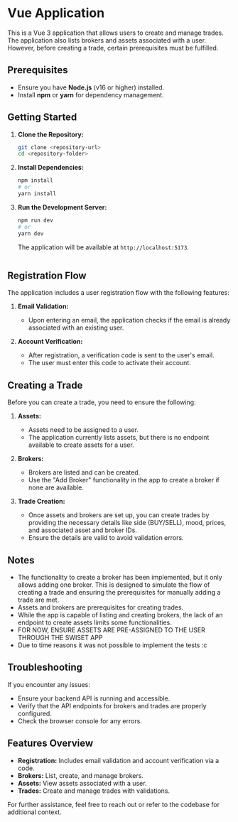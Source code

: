 # Vue Application

This is a Vue 3 application that allows users to create and manage trades. The application also lists brokers and assets associated with a user. However, before creating a trade, certain prerequisites must be fulfilled.

## Prerequisites

- Ensure you have **Node.js** (v16 or higher) installed.
- Install **npm** or **yarn** for dependency management.

## Getting Started

1. **Clone the Repository:**

   ```bash
   git clone <repository-url>
   cd <repository-folder>
   ```

2. **Install Dependencies:**

   ```bash
   npm install
   # or
   yarn install
   ```

3. **Run the Development Server:**

   ```bash
   npm run dev
   # or
   yarn dev
   ```

   The application will be available at `http://localhost:5173`.

   ```

## Registration Flow

The application includes a user registration flow with the following features:

1. **Email Validation:**
   - Upon entering an email, the application checks if the email is already associated with an existing user.

2. **Account Verification:**
   - After registration, a verification code is sent to the user's email.
   - The user must enter this code to activate their account.

## Creating a Trade

Before you can create a trade, you need to ensure the following:

1. **Assets:**

   - Assets need to be assigned to a user.
   - The application currently lists assets, but there is no endpoint available to create assets for a user.

2. **Brokers:**

   - Brokers are listed and can be created.
   - Use the "Add Broker" functionality in the app to create a broker if none are available.

3. **Trade Creation:**

   - Once assets and brokers are set up, you can create trades by providing the necessary details like side (BUY/SELL), mood, prices, and associated asset and broker IDs.
   - Ensure the details are valid to avoid validation errors.

## Notes
- The functionality to create a broker has been implemented, but it only allows adding one broker. This is designed to simulate the flow of creating a trade and ensuring the prerequisites for manually adding a trade are met.
- Assets and brokers are prerequisites for creating trades.
- While the app is capable of listing and creating brokers, the lack of an endpoint to create assets limits some functionalities.
- FOR NOW, ENSURE ASSETS ARE PRE-ASSIGNED TO THE USER THROUGH THE SWISET APP
- Due to time reasons it was not possible to implement the tests :c 


## Troubleshooting

If you encounter any issues:

- Ensure your backend API is running and accessible.
- Verify that the API endpoints for brokers and trades are properly configured.
- Check the browser console for any errors.

## Features Overview

- **Registration:** Includes email validation and account verification via a code.
- **Brokers:** List, create, and manage brokers.
- **Assets:** View assets associated with a user.
- **Trades:** Create and manage trades with validations.

For further assistance, feel free to reach out or refer to the codebase for additional context.

